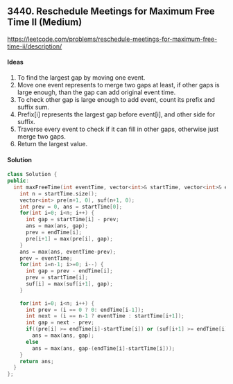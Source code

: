## 3440. Reschedule Meetings for Maximum Free Time II (Medium)


https://leetcode.com/problems/reschedule-meetings-for-maximum-free-time-ii/description/


#### Ideas
1. To find the largest gap by moving one event. 
2. Move one event represents to merge two gaps at least, if other gaps is large enough, than the gap can add original event time.
3. To check other gap is large enough to add event, count its prefix and suffix sum.
4. Prefix[i] represents the largest gap before event[i], and other side for suffix.
5. Traverse every event to check if it can fill in other gaps, otherwise just merge two gaps.
6. Return the largest value.

#### Solution
```C++
class Solution {
public:
  int maxFreeTime(int eventTime, vector<int>& startTime, vector<int>& endTime) {
    int n = startTime.size();
    vector<int> pre(n+1, 0), suf(n+1, 0);
    int prev = 0, ans = startTime[0];
    for(int i=0; i<n; i++) {
      int gap = startTime[i] - prev;
      ans = max(ans, gap);
      prev = endTime[i];
      pre[i+1] = max(pre[i], gap);
    }
    ans = max(ans, eventTime-prev);
    prev = eventTime;
    for(int i=n-1; i>=0; i--) {
      int gap = prev - endTime[i];
      prev = startTime[i];
      suf[i] = max(suf[i+1], gap);
    }
    
    for(int i=0; i<n; i++) {
      int prev = (i == 0 ? 0: endTime[i-1]);
      int next = (i == n-1 ? eventTime : startTime[i+1]);
      int gap = next - prev;
      if((pre[i] >= endTime[i]-startTime[i]) or (suf[i+1] >= endTime[i]-startTime[i])) 
        ans = max(ans, gap);
      else 
        ans = max(ans, gap-(endTime[i]-startTime[i]));
    }
    return ans;
  }
};
```
